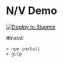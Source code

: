 # N/V Demo

[![Deploy to Bluemix](https://bluemix.net/deploy/button.png)](https://bluemix.net/deploy?repository=https://github.com/mcenatie/nv-web.git)

#Install

	> npm install
	> gulp
